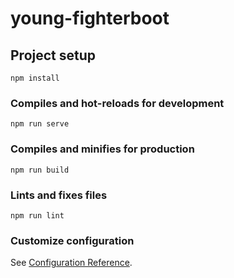 # young-fighterboot

## Project setup
```
npm install
```

### Compiles and hot-reloads for development
```
npm run serve
```

### Compiles and minifies for production
```
npm run build
```
 
### Lints and fixes files
```
npm run lint
```

### Customize configuration
See [Configuration Reference](https://cli.vuejs.org/config/).
